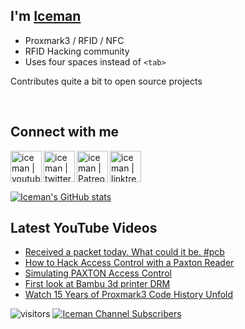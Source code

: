 ## I'm [Iceman][website]

- Proxmark3 / RFID / NFC
- RFID Hacking community
- Uses four spaces instead of `<tab>`

Contributes quite a bit to open source projects

<br />

## Connect with me

[<img align="left" alt="iceman | youtube" height="50px" src="https://upload.wikimedia.org/wikipedia/commons/0/09/YouTube_full-color_icon_%282017%29.svg" />][youtube]
[<img align="left" alt="iceman | twitter" height="50px" src="https://upload.wikimedia.org/wikipedia/commons/2/2d/Twitter_X.png" />][x]
[<img align="left" alt="iceman | Patreon" height="50px" src="https://upload.wikimedia.org/wikipedia/commons/5/5a/Patreon_logomark.svg" />][patreon]
[<img align="left" alt="iceman | linktree" height="50px" src="https://upload.wikimedia.org/wikipedia/commons/0/0a/Linktree.svg" />][linktree]

<br /><br /><br />

[![Iceman's GitHub stats](https://github-readme-stats.vercel.app/api?username=iceman1001&show_icons=true&theme=calm)](https://github.com/anuraghazra/github-readme-stats)


## Latest YouTube Videos
<!-- YOUTUBE:START -->
- [Received a packet today.  What could it be. #pcb](https://www.youtube.com/watch?v=NYKEXuXK9nU)
- [How to Hack Access Control with a Paxton Reader](https://www.youtube.com/watch?v=4ieQvwtrE-E)
- [Simulating PAXTON Access Control](https://www.youtube.com/watch?v=eWBViW3M9y8)
- [First look at Bambu 3d printer DRM](https://www.youtube.com/watch?v=KCjcWF4CwFk)
- [Watch 15 Years of Proxmark3 Code History Unfold](https://www.youtube.com/watch?v=CJKMpUhIv_w)
<!-- YOUTUBE:END -->

[website]: http://www.icedev.se
[x]: https://twitter.com/herrmann1001
[youtube]: https://www.youtube.com/c/ChrisHerrmann1001
[patreon]: https://www.patreon.com/iceman1001
[linktree]: https://linktr.ee/iceman1001

![visitors](https://visitor-badge.laobi.icu/badge?page_id=iceman1001.iceman1001)
[![Iceman Channel Subscribers](https://img.shields.io/youtube/channel/subscribers/UCwukH1pDTWsv2DuT18dE1RA)](https://www.youtube.com/@iceman1001/)
